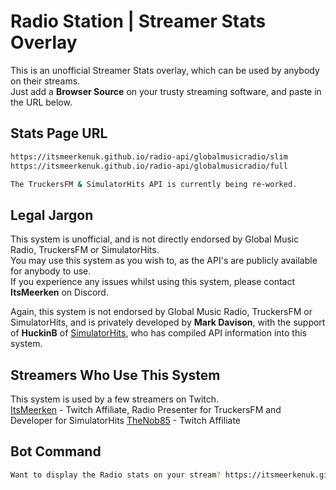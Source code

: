 # Radio Station | Streamer Stats Overlay

This is an unofficial Streamer Stats overlay, which can be used by anybody on their streams.  
Just add a **Browser Source** on your trusty streaming software, and paste in the URL below.

## Stats Page URL

```bash
https://itsmeerkenuk.github.io/radio-api/globalmusicradio/slim  
https://itsmeerkenuk.github.io/radio-api/globalmusicradio/full  

The TruckersFM & SimulatorHits API is currently being re-worked.
```
## Legal Jargon
This system is unofficial, and is not directly endorsed by Global Music Radio, TruckersFM or SimulatorHits.  
You may use this system as you wish to, as the API's are publicly available for anybody to use.  
If you experience any issues whilst using this system, please contact **ItsMeerken** on Discord.  

Again, this system is not endorsed by Global Music Radio, TruckersFM or SimulatorHits, and is privately developed by **Mark Davison**, with the support of **HuckinB** of [SimulatorHits](https://www.simulatorhits.com), who has compiled API information into this system.

## Streamers Who Use This System
This system is used by a few streamers on Twitch.  
[ItsMeerken](https://www.twitch.tv/itsmeerken) - Twitch Affiliate, Radio Presenter for TruckersFM and Developer for SimulatorHits 
[TheNob85](https://www.twitch.tv/thenob85) - Twitch Affiliate

## Bot Command

```bash
Want to display the Radio stats on your stream? https://itsmeerkenuk.github.io/radio-stats
```
